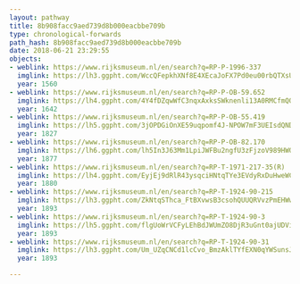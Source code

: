 ```yaml
---
layout: pathway
title: 8b908facc9aed739d8b000eacbbe709b
type: chronological-forwards
path_hash: 8b908facc9aed739d8b000eacbbe709b
date: 2018-06-21 23:29:55
objects:
- weblink: https://www.rijksmuseum.nl/en/search?q=RP-P-1996-337
  imglink: https://lh3.ggpht.com/WccQFepkhXNf8E4XEcaJoFX7Pd0eu00rbQTXsUe5_jmwLNquFkaMvlvmG2KbNJQH8l10qpP8-LRkvYSp1RsrcZpeVESJ=s200
  year: 1560
- weblink: https://www.rijksmuseum.nl/en/search?q=RP-P-OB-59.652
  imglink: https://lh4.ggpht.com/4Y4fDZqwWfC3nqxAxksSWknenli13A0RMCfmQOSHpHKadgrcFtYcrB1yJIZWmMaZ4JkuOE5iPE4QdtdslVouziPZSBE=s200
  year: 1642
- weblink: https://www.rijksmuseum.nl/en/search?q=RP-P-OB-55.419
  imglink: https://lh5.ggpht.com/3jOPDGiOnXE59uqpomf4J-NPOW7mF3UEIsdQNDziABZCuv8nROiO7Z7IfXCV_YwQo9mx_n8gddiVqBAu9-SWNaNFAHU=s200
  year: 1827
- weblink: https://www.rijksmuseum.nl/en/search?q=RP-P-OB-82.170
  imglink: https://lh6.ggpht.com/lh5In3J63Mm1LpiJWFBu2ngfU3zFjzoV989HWQB722U_vvPyKr_NH1fxylHLXnCNRD1GLIDbqKObU7AtFw6RBLchOg=s200
  year: 1877
- weblink: https://www.rijksmuseum.nl/en/search?q=RP-T-1971-217-35(R)
  imglink: https://lh4.ggpht.com/EyjEj9dRlR43ysqciHNtqTYe3EVdyRxDuHweWC_RoI5rn6LW89UuyCRY0eLYYpG4TIwTjeFfOXIq4zewurmPASYRtKY=s200
  year: 1880
- weblink: https://www.rijksmuseum.nl/en/search?q=RP-T-1924-90-215
  imglink: https://lh3.ggpht.com/ZkNtqSThca_FtBXvwsB3csohQUUQRVvzPmEHWwCryoGhrLRuUAyn4GsFOttQo34Z_UURdR9xbpuJvGUAsGt9chFIW4c=s200
  year: 1893
- weblink: https://www.rijksmuseum.nl/en/search?q=RP-T-1924-90-3
  imglink: https://lh5.ggpht.com/flgUoWrVCFyLEhBdJWUmZO8DjR3uGnt0ajUDViJpQVQXqHjbnZoII8PXeivrqnNRPu-ZPzcW8oT_LpNlnL0fKlIIJOw=s200
  year: 1893
- weblink: https://www.rijksmuseum.nl/en/search?q=RP-T-1924-90-31
  imglink: https://lh3.ggpht.com/Um_UZqCNCd1lcCvo_BmzAklTYfEXN0qYWSunsJ8bc11akXNQ-cojBc1NXJXqJZcArYJf1jRzXtw9knTlbI_ltQLoB0U=s200
  year: 1893

---
```

